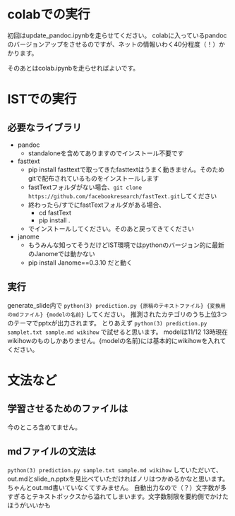 # colabでの実行
初回はupdate_pandoc.ipynbを走らせてください。
colabに入っているpandocのバージョンアップをさせるのですが、ネットの情報いわく40分程度（！）かかります。

そのあとはcolab.ipynbを走らせればよいです。

# ISTでの実行
## 必要なライブラリ

- pandoc
  - standaloneを含めてありますのでインストール不要です
- fasttext
  - pip install fasttextで取ってきたfasttextはうまく動きません。そのためgitで配布されているものをインストールします
  - fastTextフォルダがない場合、`git clone https://github.com/facebookresearch/fastText.git`してください
  - 終わったら/すでにfastTextフォルダがある場合、
    - cd fastText
    - pip install .
  - でインストールしてください。そのあと戻ってきてください
- janome
    - もうみんな知ってそうだけどIST環境ではpythonのバージョン的に最新のJanomeでは動かない
    - pip install Janome==0.3.10 だと動く

## 実行
generate_slide内で `python(3) prediction.py {原稿のテキストファイル} {変換用のmdファイル} {modelの名前}` してください。
推測されたカテゴリのうち上位3つのテーマでpptxが出力されます。
とりあえず `python(3) prediction.py samplet.txt sample.md wikihow` で試せると思います。
modelは11/12 13時現在wikihowのものしかありません。{modelの名前}には基本的にwikihowを入れてください。

# 文法など
## 学習させるためのファイルは
今のところ含めてません。

## mdファイルの文法は
`python(3) prediction.py sample.txt sample.md wikihow` していただいて、
out.mdとslide_n.pptxを見比べていただければノリはつかめるかなと思います。
ちゃんとout.md書いていなくてすみません。
自動出力なので（？）文字数が多すぎるとテキストボックスから溢れてしまいます。文字数制限を要約側でかけたほうがいいかも
